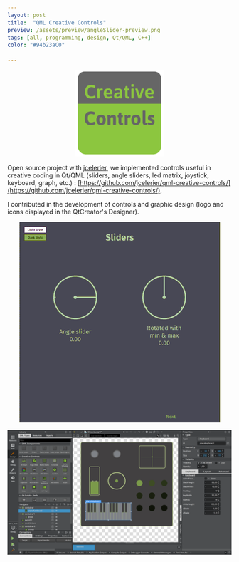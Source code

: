 ```yaml
---
layout: post
title:  "QML Creative Controls"
preview: /assets/preview/angleSlider-preview.png
tags: [all, programming, design, Qt/QML, C++]
color: "#94b23aC0"

---
```



<p align="center">
    <img src="/assets/qmlcc-logo.png" width="40%"/>
</p>

Open source project with [jcelerier](https://github.com/jcelerier), we implemented controls useful in creative coding in Qt/QML (sliders, angle sliders, led matrix, joystick, keyboard, graph, etc.) : [https://github.com/jcelerier/qml-creative-controls/](https://github.com/jcelerier/qml-creative-controls/).


I contributed in the development of controls and graphic design (logo and icons displayed in the QtCreator's Designer).

<p align="center">
  <img src="/assets/qml-cc.gif"/>
</p>

<p align="center">
  <img src="/assets/qmlcc-designer.png"/>
</p>


